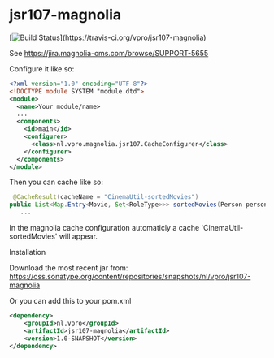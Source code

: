 # jsr107-magnolia
[![Build Status](https://travis-ci.org/vpro/jsr107-magnolia.svg?)](https://travis-ci.org/vpro/jsr107-magnolia)

See https://jira.magnolia-cms.com/browse/SUPPORT-5655


Configure it like so:
```xml
<?xml version="1.0" encoding="UTF-8"?>
<!DOCTYPE module SYSTEM "module.dtd">
<module>
  <name>Your module/name>
  ...
  <components>
    <id>main</id>
    <configurer>
      <class>nl.vpro.magnolia.jsr107.CacheConfigurer</class>
    </configurer>
  </components>
</module>
```

Then you can cache like so:

```java
 @CacheResult(cacheName = "CinemaUtil-sortedMovies")
public List<Map.Entry<Movie, Set<RoleType>>> sortedMovies(Person person) {
   ...
```

In the magnolia cache configuration automaticly a cache 'CinemaUtil-sortedMovies' will appear.


Installation

Download the most recent jar from: https://oss.sonatype.org/content/repositories/snapshots/nl/vpro/jsr107-magnolia

Or you can add this to your pom.xml
```xml
<dependency>
    <groupId>nl.vpro</groupId>
    <artifactId>jsr107-magnolia</artifactId>
    <version>1.0-SNAPSHOT</version>
</dependency>
```
